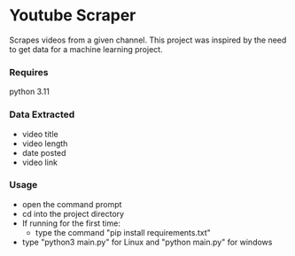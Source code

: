 # Youtube Scraper
Scrapes videos from a given channel.
This project was inspired by the need to get data for a machine learning project.

### Requires
python 3.11

### Data Extracted
 - video title
 - video length
 - date posted
 - video link
 
### Usage
- open the command prompt
- cd into the project directory
- If running for the first time:
    - type the command "pip install requirements.txt"
- type "python3 main.py" for Linux and "python main.py" for windows
